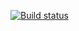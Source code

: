 [![Build status](https://ci.appveyor.com/api/projects/status/5o4tuh8gw4pqwi5y?svg=true)](https://ci.appveyor.com/project/lunalexandra/hw-media)




